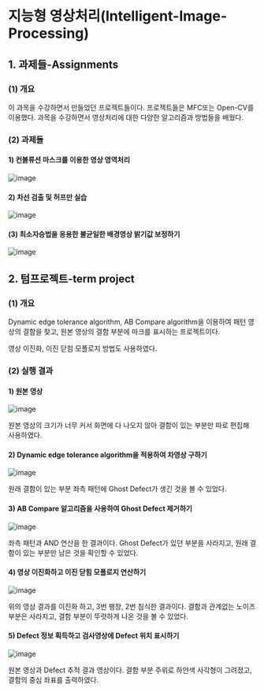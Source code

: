 # 지능형 영상처리(Intelligent-Image-Processing)

## 1. 과제들-Assignments

### (1) 개요

이 과목을 수강하면서 만들었던 프로젝트들이다. 프로젝트들은 MFC또는 Open-CV를 이용했다. 과목을 수강하면서 영상처리에 대한 다양한 알고리즘과 방법들을 배웠다.



### (2) 과제들

#### 1) 컨볼류션 마스크를 이용한 영상 영역처리

![image](https://user-images.githubusercontent.com/20302410/52468376-eca36f00-2bcb-11e9-97f5-46c9e74a4647.png)

#### 2) 차선 검출 및 허프만 실습

![image](https://user-images.githubusercontent.com/20302410/52468470-25434880-2bcc-11e9-92e2-232208cdd409.png)

#### (3) 최소자승법을 응용한 불균일한 배경영상 밝기값 보정하기

![image](https://user-images.githubusercontent.com/20302410/52468604-91be4780-2bcc-11e9-83d7-3057eb1fbf73.png)

## 2. 텀프로젝트-term project

### (1) 개요

Dynamic edge tolerance algorithm, AB Compare algorithm을 이용하여 패턴 영상의 결함을 찾고, 원본 영상의 결함 부분에 마크를 표시하는 프로젝트이다. 

영상 이진화, 이진 닫힘 모폴로지 방법도 사용하였다. 



### (2) 실행 결과

#### 1) 원본 영상

![image](https://user-images.githubusercontent.com/20302410/52468151-2758d780-2bcb-11e9-8c23-81ec8096634c.png)

원본 영상의 크기가 너무 커서 화면에 다 나오지 않아 결함이 있는 부분만 따로 편집해 사용하였다.

#### 2) Dynamic edge tolerance algorithm을 적용하여 차영상 구하기

![image](https://user-images.githubusercontent.com/20302410/52468154-29bb3180-2bcb-11e9-93f2-85f10f2421b4.png)

원래 결함이 있는 부분 좌측 패턴에 Ghost Defect가 생긴 것을 볼 수 있었다. 

#### 3) AB Compare 알고리즘을 사용하여 Ghost Defect 제거하기

![image](https://user-images.githubusercontent.com/20302410/52468157-2b84f500-2bcb-11e9-84e6-aa23c58ef215.png)

좌측 패턴과 AND 연산을 한 결과이다. Ghost Defect가 있던 부분을 사라지고, 원래 결함이 있는 부분만 남은 것을 확인할 수 있었다.

#### 4) 영상 이진화하고 이진 닫힘 모폴로지 연산하기

![image](https://user-images.githubusercontent.com/20302410/52468162-2d4eb880-2bcb-11e9-8248-00d4d7fa7a26.png)

위의 영상 결과를 이진화 하고, 3번 팽창, 2번 침식한 결과이다. 결함과 관계없는 노이즈 부분은 사라지고, 결함 부분이 뚜렷하게 나온 것을 볼 수 있었다.

#### 5) Defect 정보 획득하고 검사영상에 Defect 위치 표시하기

![image](https://user-images.githubusercontent.com/20302410/52468165-317ad600-2bcb-11e9-9208-165ed2f72dc0.png)

원본 영상과 Defect 추적 결과 영상이다. 결함 부분 주위로 하얀색 사각형이 그려졌고, 결함의 중심 좌표를 출력하였다. 



